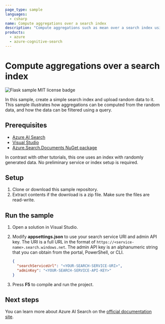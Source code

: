 ```yaml
---
page_type: sample
languages:
  - csharp
name: Compute aggregations over a search index
description: "Compute aggregations such as mean over a search index using a query."
products:
  - azure
  - azure-cognitive-search
---
```


# Compute aggregations over a search index

![Flask sample MIT license badge](https://img.shields.io/badge/license-MIT-green.svg)

In this sample, create a simple search index and upload random data to it. This sample illustrates how aggregations can be computed from the random data, and how the data can be filtered using a query.

## Prerequisites

+ [Azure AI Search](search-create-app-portal.md)
+ [Visual Studio](https://visualstudio.microsoft.com/downloads/)
+ [Azure.Search.Documents NuGet package](https://www.nuget.org/packages/Azure.Search.Documents/)

In contrast with other tutorials, this one uses an index with randomly generated data. No preliminary service or index setup is required.

## Setup

1. Clone or download this sample repository.
1. Extract contents if the download is a zip file. Make sure the files are read-write.

## Run the sample

1. Open a solution in Visual Studio.

1. Modify **appsettings.json** to use your search service URI and admin API key. The URI is a full URL in the format of `https://<service-name>.search.windows.net`. The admin API key is an alphanumeric string that you can obtain from the portal, PowerShell, or CLI.

   ```json
   {
     "searchServiceUrl": "<YOUR-SEARCH-SERVICE-URI>",
     "adminKey": "<YOUR-SEARCH-SERVICE-API-KEY>"
   }
   ```

1. Press **F5** to compile and run the project.

## Next steps

You can learn more about Azure AI Search on the [official documentation site](https://docs.microsoft.com/azure/search).